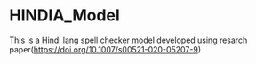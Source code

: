 # HINDIA_Model
This is a Hindi lang spell checker model developed using resarch paper(https://doi.org/10.1007/s00521-020-05207-9)
